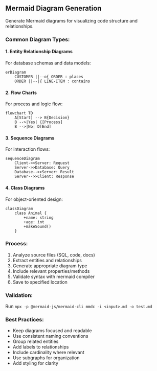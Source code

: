 ## Mermaid Diagram Generation

Generate Mermaid diagrams for visualizing code structure and relationships.

### Common Diagram Types:

#### 1. Entity Relationship Diagrams

For database schemas and data models:

```
erDiagram
    CUSTOMER ||--o{ ORDER : places
    ORDER ||--|{ LINE-ITEM : contains
```

#### 2. Flow Charts

For process and logic flow:

```
flowchart TD
    A[Start] --> B{Decision}
    B -->|Yes| C[Process]
    B -->|No| D[End]
```

#### 3. Sequence Diagrams

For interaction flows:

```
sequenceDiagram
    Client->>Server: Request
    Server->>Database: Query
    Database-->>Server: Result
    Server-->>Client: Response
```

#### 4. Class Diagrams

For object-oriented design:

```
classDiagram
    class Animal {
        +name: string
        +age: int
        +makeSound()
    }
```

### Process:

1. Analyze source files (SQL, code, docs)
2. Extract entities and relationships
3. Generate appropriate diagram type
4. Include relevant properties/methods
5. Validate syntax with mermaid compiler
6. Save to specified location

### Validation:

Run `npx -p @mermaid-js/mermaid-cli mmdc -i <input>.md -o test.md`

### Best Practices:

- Keep diagrams focused and readable
- Use consistent naming conventions
- Group related entities
- Add labels to relationships
- Include cardinality where relevant
- Use subgraphs for organization
- Add styling for clarity
